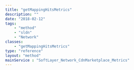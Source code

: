 ```yaml
---
title: "getMappingHitsMetrics"
description: ""
date: "2018-02-12"
tags:
    - "method"
    - "sldn"
    - "Network"
classes:
    - "getMappingHitsMetrics"
type: "reference"
layout: "method"
mainService : "SoftLayer_Network_CdnMarketplace_Metrics"
---
```


